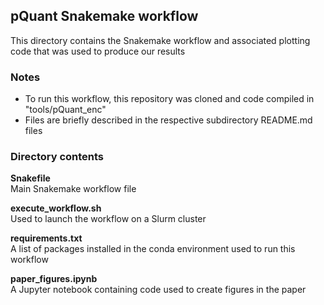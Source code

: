 ## pQuant Snakemake workflow 
This directory contains the Snakemake workflow and associated plotting code that was used to produce our results


### Notes
- To run this workflow, this repository was cloned and code compiled in "tools/pQuant_enc"
- Files are briefly described in the respective subdirectory README.md files

### Directory contents
**Snakefile** </br>
Main Snakemake workflow file

**execute_workflow.sh** </br>
Used to launch the workflow on a Slurm cluster

**requirements.txt** </br>
A list of packages installed in the conda environment used to run this workflow

**paper_figures.ipynb** </br>
A Jupyter notebook containing code used to create figures in the paper
